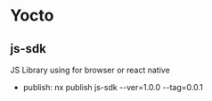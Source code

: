# Yocto

## js-sdk

JS Library using for browser or react native

 - publish: nx publish js-sdk --ver=1.0.0 --tag=0.0.1

